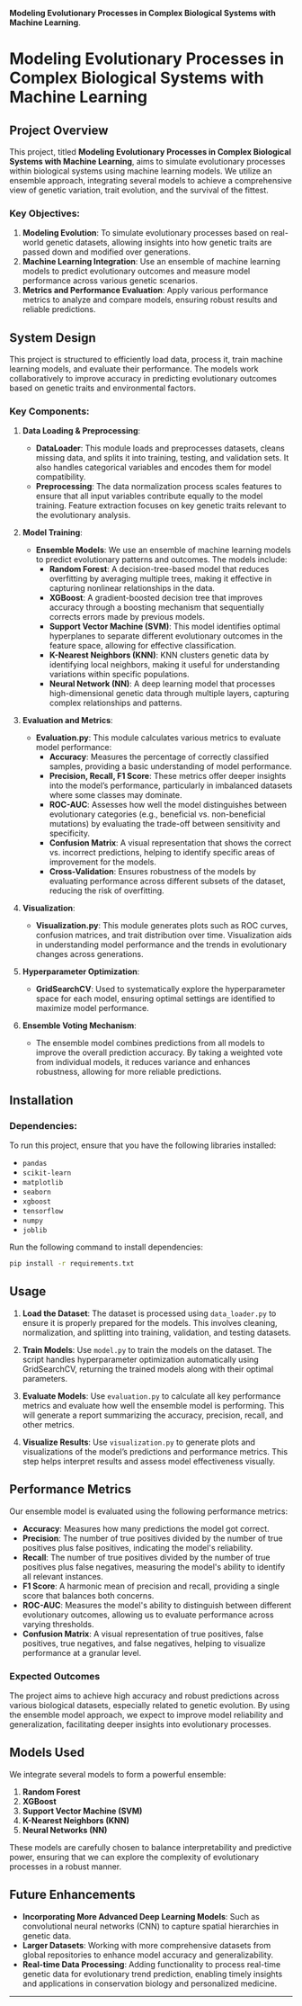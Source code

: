 **Modeling Evolutionary Processes in Complex Biological Systems with Machine Learning**. 

# Modeling Evolutionary Processes in Complex Biological Systems with Machine Learning

## Project Overview

This project, titled **Modeling Evolutionary Processes in Complex Biological Systems with Machine Learning**, aims to simulate evolutionary processes within biological systems using machine learning models. We utilize an ensemble approach, integrating several models to achieve a comprehensive view of genetic variation, trait evolution, and the survival of the fittest.

### Key Objectives:
1. **Modeling Evolution**: To simulate evolutionary processes based on real-world genetic datasets, allowing insights into how genetic traits are passed down and modified over generations.
2. **Machine Learning Integration**: Use an ensemble of machine learning models to predict evolutionary outcomes and measure model performance across various genetic scenarios.
3. **Metrics and Performance Evaluation**: Apply various performance metrics to analyze and compare models, ensuring robust results and reliable predictions.

## System Design

This project is structured to efficiently load data, process it, train machine learning models, and evaluate their performance. The models work collaboratively to improve accuracy in predicting evolutionary outcomes based on genetic traits and environmental factors.

### Key Components:
1. **Data Loading & Preprocessing**:
   - **DataLoader**: This module loads and preprocesses datasets, cleans missing data, and splits it into training, testing, and validation sets. It also handles categorical variables and encodes them for model compatibility.
   - **Preprocessing**: The data normalization process scales features to ensure that all input variables contribute equally to the model training. Feature extraction focuses on key genetic traits relevant to the evolutionary analysis.

2. **Model Training**:
   - **Ensemble Models**: We use an ensemble of machine learning models to predict evolutionary patterns and outcomes. The models include:
     - **Random Forest**: A decision-tree-based model that reduces overfitting by averaging multiple trees, making it effective in capturing nonlinear relationships in the data.
     - **XGBoost**: A gradient-boosted decision tree that improves accuracy through a boosting mechanism that sequentially corrects errors made by previous models.
     - **Support Vector Machine (SVM)**: This model identifies optimal hyperplanes to separate different evolutionary outcomes in the feature space, allowing for effective classification.
     - **K-Nearest Neighbors (KNN)**: KNN clusters genetic data by identifying local neighbors, making it useful for understanding variations within specific populations.
     - **Neural Network (NN)**: A deep learning model that processes high-dimensional genetic data through multiple layers, capturing complex relationships and patterns.

3. **Evaluation and Metrics**:
   - **Evaluation.py**: This module calculates various metrics to evaluate model performance:
     - **Accuracy**: Measures the percentage of correctly classified samples, providing a basic understanding of model performance.
     - **Precision, Recall, F1 Score**: These metrics offer deeper insights into the model’s performance, particularly in imbalanced datasets where some classes may dominate.
     - **ROC-AUC**: Assesses how well the model distinguishes between evolutionary categories (e.g., beneficial vs. non-beneficial mutations) by evaluating the trade-off between sensitivity and specificity.
     - **Confusion Matrix**: A visual representation that shows the correct vs. incorrect predictions, helping to identify specific areas of improvement for the models.
     - **Cross-Validation**: Ensures robustness of the models by evaluating performance across different subsets of the dataset, reducing the risk of overfitting.

4. **Visualization**:
   - **Visualization.py**: This module generates plots such as ROC curves, confusion matrices, and trait distribution over time. Visualization aids in understanding model performance and the trends in evolutionary changes across generations.

5. **Hyperparameter Optimization**:
   - **GridSearchCV**: Used to systematically explore the hyperparameter space for each model, ensuring optimal settings are identified to maximize model performance.

6. **Ensemble Voting Mechanism**:
   - The ensemble model combines predictions from all models to improve the overall prediction accuracy. By taking a weighted vote from individual models, it reduces variance and enhances robustness, allowing for more reliable predictions.

## Installation

### Dependencies:
To run this project, ensure that you have the following libraries installed:
- `pandas`
- `scikit-learn`
- `matplotlib`
- `seaborn`
- `xgboost`
- `tensorflow`
- `numpy`
- `joblib`

Run the following command to install dependencies:
```bash
pip install -r requirements.txt
```

## Usage

1. **Load the Dataset**:
   The dataset is processed using `data_loader.py` to ensure it is properly prepared for the models. This involves cleaning, normalization, and splitting into training, validation, and testing datasets.

2. **Train Models**:
   Use `model.py` to train the models on the dataset. The script handles hyperparameter optimization automatically using GridSearchCV, returning the trained models along with their optimal parameters.

3. **Evaluate Models**:
   Use `evaluation.py` to calculate all key performance metrics and evaluate how well the ensemble model is performing. This will generate a report summarizing the accuracy, precision, recall, and other metrics.

4. **Visualize Results**:
   Use `visualization.py` to generate plots and visualizations of the model’s predictions and performance metrics. This step helps interpret results and assess model effectiveness visually.

## Performance Metrics

Our ensemble model is evaluated using the following performance metrics:
- **Accuracy**: Measures how many predictions the model got correct.
- **Precision**: The number of true positives divided by the number of true positives plus false positives, indicating the model's reliability.
- **Recall**: The number of true positives divided by the number of true positives plus false negatives, measuring the model's ability to identify all relevant instances.
- **F1 Score**: A harmonic mean of precision and recall, providing a single score that balances both concerns.
- **ROC-AUC**: Measures the model's ability to distinguish between different evolutionary outcomes, allowing us to evaluate performance across varying thresholds.
- **Confusion Matrix**: A visual representation of true positives, false positives, true negatives, and false negatives, helping to visualize performance at a granular level.

### Expected Outcomes
The project aims to achieve high accuracy and robust predictions across various biological datasets, especially related to genetic evolution. By using the ensemble model approach, we expect to improve model reliability and generalization, facilitating deeper insights into evolutionary processes.

## Models Used
We integrate several models to form a powerful ensemble:
1. **Random Forest**
2. **XGBoost**
3. **Support Vector Machine (SVM)**
4. **K-Nearest Neighbors (KNN)**
5. **Neural Networks (NN)**

These models are carefully chosen to balance interpretability and predictive power, ensuring that we can explore the complexity of evolutionary processes in a robust manner.

## Future Enhancements

- **Incorporating More Advanced Deep Learning Models**: Such as convolutional neural networks (CNN) to capture spatial hierarchies in genetic data.
- **Larger Datasets**: Working with more comprehensive datasets from global repositories to enhance model accuracy and generalizability.
- **Real-time Data Processing**: Adding functionality to process real-time genetic data for evolutionary trend prediction, enabling timely insights and applications in conservation biology and personalized medicine.

---
